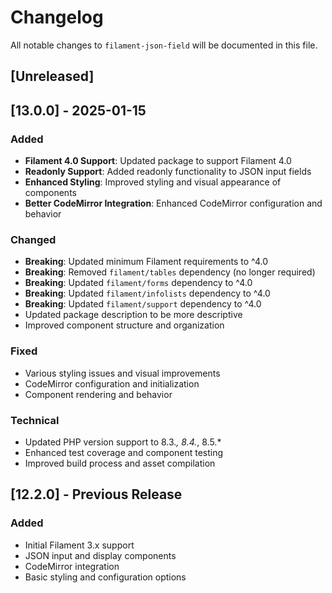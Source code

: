 # Changelog

All notable changes to `filament-json-field` will be documented in this file.

## [Unreleased]

## [13.0.0] - 2025-01-15

### Added
- **Filament 4.0 Support**: Updated package to support Filament 4.0
- **Readonly Support**: Added readonly functionality to JSON input fields
- **Enhanced Styling**: Improved styling and visual appearance of components
- **Better CodeMirror Integration**: Enhanced CodeMirror configuration and behavior

### Changed
- **Breaking**: Updated minimum Filament requirements to ^4.0
- **Breaking**: Removed `filament/tables` dependency (no longer required)
- **Breaking**: Updated `filament/forms` dependency to ^4.0
- **Breaking**: Updated `filament/infolists` dependency to ^4.0
- **Breaking**: Updated `filament/support` dependency to ^4.0
- Updated package description to be more descriptive
- Improved component structure and organization

### Fixed
- Various styling issues and visual improvements
- CodeMirror configuration and initialization
- Component rendering and behavior

### Technical
- Updated PHP version support to 8.3.*, 8.4.*, 8.5.*
- Enhanced test coverage and component testing
- Improved build process and asset compilation

## [12.2.0] - Previous Release

### Added
- Initial Filament 3.x support
- JSON input and display components
- CodeMirror integration
- Basic styling and configuration options
